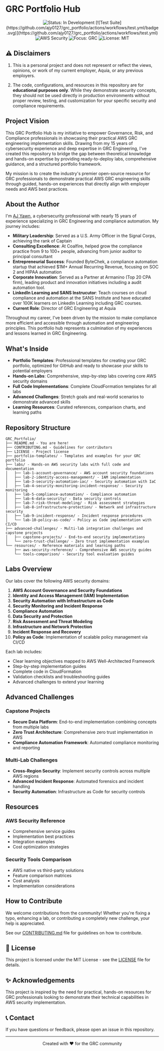# GRC Portfolio Hub

<p align="center">
  <img src="https://img.shields.io/badge/Status-In%20Development-yellow" alt="Status: In Development">
  [![Test Suite](https://github.com/ajy0127/grc_portfolio/actions/workflows/test.yml/badge.svg)](https://github.com/ajy0127/grc_portfolio/actions/workflows/test.yml)
  <img src="https://img.shields.io/badge/AWS-Security-orange" alt="AWS Security">
  <img src="https://img.shields.io/badge/Focus-GRC-blue" alt="Focus: GRC">
  <img src="https://img.shields.io/badge/License-MIT-green" alt="License: MIT">
</p>

## ⚠️ Disclaimers

1. This is a personal project and does not represent or reflect the views, opinions, or work of my current employer, Aquia, or any previous employers.

2. The code, configurations, and resources in this repository are for **educational purposes only**. While they demonstrate security concepts, they should not be used directly in production environments without proper review, testing, and customization for your specific security and compliance requirements.

## Project Vision

This GRC Portfolio Hub is my initiative to empower Governance, Risk, and Compliance professionals in showcasing their practical AWS GRC engineering implementation skills. Drawing from my 15 years of cybersecurity experience and deep expertise in GRC Engineering, I've created this repository to bridge the gap between theoretical knowledge and hands-on expertise by providing ready-to-deploy labs, comprehensive guidance, and a structured portfolio framework.

My mission is to create the industry's premier open-source resource for GRC professionals to demonstrate practical AWS GRC engineering skills through guided, hands-on experiences that directly align with employer needs and AWS best practices.

## About the Author

I'm [AJ Yawn](https://www.linkedin.com/in/ajyawn/), a cybersecurity professional with nearly 15 years of experience specializing in GRC Engineering and compliance automation. My journey includes:

- **Military Leadership**: Served as a U.S. Army Officer in the Signal Corps, achieving the rank of Captain
- **Consulting Excellence**: At Coalfire, helped grow the compliance practice from 9 to 100+ people, advancing from junior auditor to principal consultant
- **Entrepreneurial Success**: Founded ByteChek, a compliance automation startup that achieved $1M+ Annual Recurring Revenue, focusing on SOC 2 and HIPAA automation
- **Corporate Innovation**: Served as a Partner at Armanino (Top 20 CPA firm), leading product and innovation initiatives including a audit automation tool. 
- **LinkedIn Learning and SANS Instrucutor**: Teach courses on cloud compliance and automation at the SANS Institute and have educated over 100K learners on LinkedIn Learning including GRC courses. 
- **Current Role**: Director of GRC Engineering at Aquia

Throughout my career, I've been driven by the mission to make compliance more efficient and accessible through automation and engineering principles. This portfolio hub represents a culmination of my experiences and lessons learned in GRC Engineering.

## What's Inside

- **Portfolio Templates**: Professional templates for creating your GRC portfolio, optimized for GitHub and ready to showcase your skills to potential employers
- **Hands-on Labs**: Comprehensive, step-by-step labs covering core AWS security domains
- **Full Code Implementations**: Complete CloudFormation templates for all labs
- **Advanced Challenges**: Stretch goals and real-world scenarios to demonstrate advanced skills
- **Learning Resources**: Curated references, comparison charts, and learning paths

## Repository Structure

```
GRC_Portfolio/
├── README.md - You are here!
├── CONTRIBUTING.md - Guidelines for contributors
├── LICENSE - Project license
├── portfolio-templates/ - Templates and examples for your GRC portfolio
├── labs/ - Hands-on AWS security labs with full code and documentation
│   ├── lab-1-account-governance/ - AWS account security foundations
│   ├── lab-2-identity-access-management/ - IAM implementation
│   ├── lab-3-security-automation-iac/ - Security automation with IaC
│   ├── lab-4-security-monitoring-incident-response/ - Security monitoring
│   ├── lab-5-compliance-automation/ - Compliance automation
│   ├── lab-6-data-security/ - Data security controls
│   ├── lab-7-risk-threat-modeling/ - Risk assessment strategies
│   ├── lab-8-infrastructure-protection/ - Network and infrastructure security
│   ├── lab-9-incident-response/ - Incident response procedures
│   └── lab-10-policy-as-code/ - Policy as Code implementation with CI/CD
├── advanced-challenges/ - Multi-lab integration challenges and capstone projects
│   ├── capstone-projects/ - End-to-end security implementations
│   └── zero-trust-challenge/ - Zero trust implementation examples
└── resources/ - Reference materials and learning paths
    ├── aws-security-reference/ - Comprehensive AWS security guides
    └── tools-comparison/ - Security tool evaluation guides
```

## Labs Overview

Our labs cover the following AWS security domains:

1. **AWS Account Governance and Security Foundations**
2. **Identity and Access Management (IAM) Implementation**
3. **Security Automation with Infrastructure as Code**
4. **Security Monitoring and Incident Response**
5. **Compliance Automation**
6. **Data Security and Protection**
7. **Risk Assessment and Threat Modeling**
8. **Infrastructure and Network Protection**
9. **Incident Response and Recovery**
10. **Policy as Code**: Implementation of scalable policy management via CI/CD

Each lab includes:
- Clear learning objectives mapped to AWS Well-Architected Framework
- Step-by-step implementation guides
- Complete code in CloudFormation
- Validation checklists and troubleshooting guides
- Advanced challenges to extend your learning

## Advanced Challenges

### Capstone Projects
- **Secure Data Platform**: End-to-end implementation combining concepts from multiple labs
- **Zero Trust Architecture**: Comprehensive zero trust implementation in AWS
- **Compliance Automation Framework**: Automated compliance monitoring and reporting

### Multi-Lab Challenges
- **Cross-Region Security**: Implement security controls across multiple AWS regions
- **Advanced Incident Response**: Automated forensics and incident handling
- **Security Automation**: Infrastructure as Code for security controls

## Resources

### AWS Security Reference
- Comprehensive service guides
- Implementation best practices
- Integration examples
- Cost optimization strategies

### Security Tools Comparison
- AWS native vs third-party solutions
- Feature comparison matrices
- Cost analysis
- Implementation considerations


## How to Contribute

We welcome contributions from the community! Whether you're fixing a typo, enhancing a lab, or contributing a completely new challenge, your help is appreciated.

See our [CONTRIBUTING.md](CONTRIBUTING.md) file for guidelines on how to contribute.

## 📜 License

This project is licensed under the MIT License - see the [LICENSE](LICENSE) file for details.

## ✨ Acknowledgements

This project is inspired by the need for practical, hands-on resources for GRC professionals looking to demonstrate their technical capabilities in AWS security implementation.

## 📞 Contact

If you have questions or feedback, please open an issue in this repository.

---

<p align="center">Created with ❤️ for the GRC community</p>
